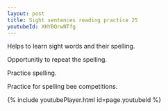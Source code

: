 ```yaml
---
layout: post
title: Sight sentences reading practice 25
youtubeId: XHYBQrwNTfg
---
```

 
 
Helps to learn sight words and their spelling.

Opportunitiy to repeat the spelling. 

Practice spelling. 
 
Practice for spelling bee competitions. 
 
{% include youtubePlayer.html id=page.youtubeId %}
 
 
